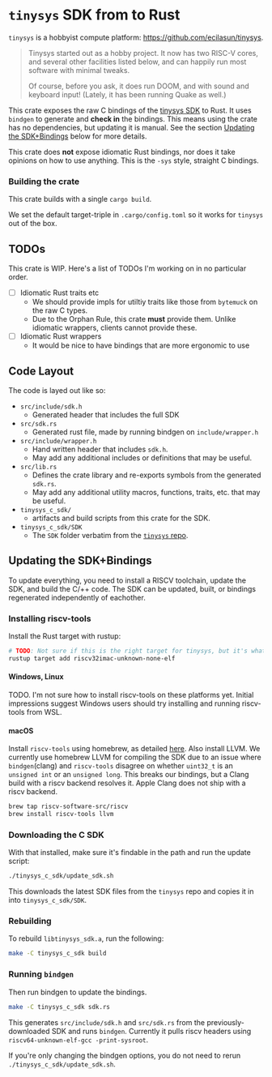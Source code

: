 # `tinysys` SDK from to Rust
`tinysys` is a hobbyist compute platform: https://github.com/ecilasun/tinysys.
> Tinysys started out as a hobby project. It now has two RISC-V cores, and several other facilities listed below, and can happily run most software with minimal tweaks.
>
> Of course, before you ask, it does run DOOM, and with sound and keyboard input! (Lately, it has been running Quake as well.)

This crate exposes the raw C bindings of the [tinysys SDK](https://github.com/ecilasun/tinysys/blob/main/software/SDK/README.md) to Rust. It uses `bindgen` to generate and **check in** the bindings. This means using the crate has no dependencies, but updating it is manual. See the section [Updating the SDK+Bindings](#updating-the-sdkbindings) below for more details.

This crate does **not** expose idiomatic Rust bindings, nor does it take opinions on how to use anything. This is the `-sys` style, straight C bindings.

### Building the crate
This crate builds with a single `cargo build`. 

We set the default target-triple in `.cargo/config.toml` so it works for `tinysys` out of the box.

## TODOs

This crate is WIP. Here's a list of TODOs I'm working on in no particular order.
- [ ] Idiomatic Rust traits etc
    - We should provide impls for utiltiy traits like those from `bytemuck` on the raw C types.
    - Due to the Orphan Rule, this crate **must** provide them. Unlike idiomatic wrappers, clients cannot provide these.
- [ ] Idiomatic Rust wrappers
    - It would be nice to have bindings that are more ergonomic to use

## Code Layout
The code is layed out like so:
- `src/include/sdk.h`
    - Generated header that includes the full SDK
- `src/sdk.rs`
    - Generated rust file, made by running bindgen on `include/wrapper.h`
- `src/include/wrapper.h`
    - Hand written header that includes `sdk.h`.
    - May add any additional includes or definitions that may be useful.
- `src/lib.rs`
    - Defines the crate library and re-exports symbols from the generated `sdk.rs`.
    - May add any additional utility macros, functions, traits, etc. that may be useful.
- `tinysys_c_sdk/`
    - artifacts and build scripts from this crate for the SDK.
- `tinysys_c_sdk/SDK`
    - The `SDK` folder verbatim from the [`tinysys` repo](https://github.com/ecilasun/tinysys).

## Updating the SDK+Bindings
To update everything, you need to install a RISCV toolchain, update the SDK, and build the C/++ code. The SDK can be updated, built, or bindings regenerated independently of eachother.

### Installing riscv-tools
Install the Rust target with rustup:
```sh
# TODO: Not sure if this is the right target for tinysys, but it's what I'm using atm.
rustup target add riscv32imac-unknown-none-elf
```

#### Windows, Linux
TODO. I'm not sure how to install riscv-tools on these platforms yet.
Initial impressions suggest Windows users should try installing and running riscv-tools from WSL.

#### macOS
Install `riscv-tools` using homebrew, as detailed [here](https://github.com/riscv-software-src/homebrew-riscv?tab=readme-ov-file#installation).
Also install LLVM. We currently use homebrew LLVM for compiling the SDK due to an issue where `bindgen`(clang) and `riscv-tools` disagree on whether `uint32_t` is an `unsigned int` or an `unsigned long`. This breaks our bindings, but a Clang build with a riscv backend resolves it. Apple Clang does not ship with a riscv backend.

```sh
brew tap riscv-software-src/riscv
brew install riscv-tools llvm
```

### Downloading the C SDK
With that installed, make sure it's findable in the path and run the update script:
```sh
./tinysys_c_sdk/update_sdk.sh 
```
This downloads the latest SDK files from the `tinysys` repo and copies it in into `tinysys_c_sdk/SDK`.

### Rebuilding
To rebuild `libtinysys_sdk.a`, run the following:
```sh
make -C tinysys_c_sdk build
```

### Running `bindgen`
Then run bindgen to update the bindings.
```sh
make -C tinysys_c_sdk sdk.rs
```
This generates `src/include/sdk.h` and `src/sdk.rs` from the previously-downloaded SDK and runs `bindgen`. Currently it pulls riscv headers using `riscv64-unknown-elf-gcc -print-sysroot`.

If you're only changing the bindgen options, you do not need to rerun `./tinysys_c_sdk/update_sdk.sh`.
